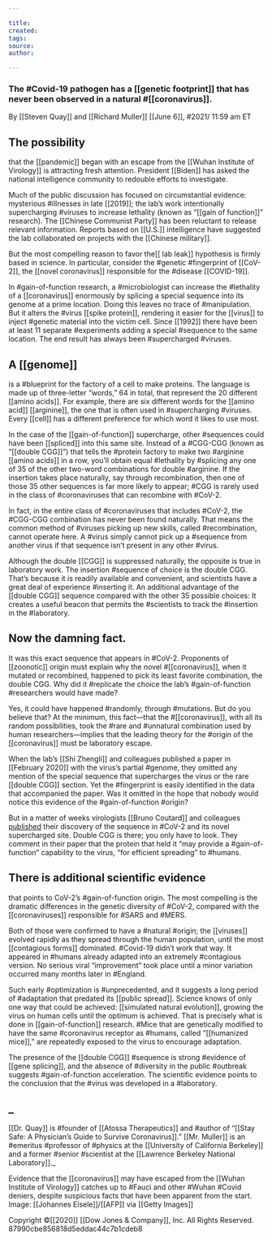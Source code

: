 ```yaml
---

title:
created:
tags:
source:
author:

---
```

### The #Covid-19 pathogen has a [[genetic footprint]] that has never been observed in a natural #[[coronavirus]].
By [[Steven Quay]] and [[Richard Muller]]
[[June 6]], #2021/  11:59 am ET

## The possibility 
that the [[pandemic]] began with an escape from the [[Wuhan Institute of Virology]] is attracting fresh attention. President [[Biden]] has asked the national intelligence community to redouble efforts to investigate.

Much of the public discussion has focused on circumstantial evidence: mysterious #illnesses in late [[2019]]; the lab’s work intentionally supercharging #viruses to increase lethality (known as “[[gain of function]]” research). The [[Chinese Communist Party]] has been reluctant to release relevant information. Reports based on [[U.S.]] intelligence have suggested the lab collaborated on projects with the [[Chinese military]].

But the most compelling reason to favor the[[ lab leak]] hypothesis is firmly based in science. In particular, consider the #genetic #fingerprint of [[CoV-2]], the [[novel coronavirus]] responsible for the #disease [[COVID-19]]. 

In #gain-of-function research, a #microbiologist can increase the #lethality of a [[coronavirus]] enormously by splicing a special sequence into its genome at a prime location. Doing this leaves no trace of #manipulation. But it alters the #virus [[spike protein]], rendering it easier for the [[virus]] to inject #genetic material into the victim cell. Since [[1992]] there have been at least 11 separate #experiments adding a special #sequence to the same location. The end result has always been #supercharged #viruses.

## A [[genome]] 
is a #blueprint for the factory of a cell to make proteins. The language is made up of three-letter “words,” 64 in total, that represent the 20 different [[amino acids]]. For example, there are six different words for the [[amino acid]] [[arginine]], the one that is often used in #supercharging #viruses. Every [[cell]] has a different preference for which word it likes to use most.

In the case of the [[gain-of-function]] supercharge, other #sequences could have been [[spliced]] into this same site. Instead of a #CGG-CGG (known as “[[double CGG]]”) that tells the #protein factory to make two #arginine [[amino acids]] in a row, you’ll obtain equal #lethality by #splicing any one of 35 of the other two-word combinations for double #arginine. If the insertion takes place naturally, say through recombination, then one of those 35 other sequences is far more likely to appear; #CGG is rarely used in the class of #coronaviruses that can recombine with #CoV-2.

In fact, in the entire class of #coronaviruses that includes #CoV-2, the #CGG-CGG combination has never been found naturally. That means the common method of #viruses picking up new skills, called #recombination, cannot operate here. A #virus simply cannot pick up a #sequence from another virus if that sequence isn’t present in any other #virus.

Although the double [[CGG]] is suppressed naturally, the opposite is true in laboratory work. The insertion #sequence of choice is the double CGG. That’s because it is readily available and convenient, and scientists have a great deal of experience #inserting it. An additional advantage of the [[double CGG]] sequence compared with the other 35 possible choices: It creates a useful beacon that permits the #scientists to track the #insertion in the #laboratory.

## Now the damning fact. 
It was this exact sequence that appears in #CoV-2. Proponents of [[zoonotic]] origin must explain why the novel #[[coronavirus]], when it mutated or recombined, happened to pick its least favorite combination, the double CGG. Why did it #replicate the choice the lab’s #gain-of-function #researchers would have made?

Yes, it could have happened #randomly, through #mutations. But do you believe that? At the minimum, this fact—that the #[[coronavirus]], with all its random possibilities, took the #rare and #unnatural combination used by human researchers—implies that the leading theory for the #origin of the [[coronavirus]] must be laboratory escape.

When the lab’s [[Shi Zhengli]] and colleagues published a paper in [[February 2020]] with the virus’s partial #genome, they omitted any mention of the special sequence that supercharges the virus or the rare [[double CGG]] section. Yet the #fingerprint is easily identified in the data that accompanied the paper. Was it omitted in the hope that nobody would notice this evidence of the #gain-of-function #origin?

But in a matter of weeks virologists [[Bruno Coutard]] and colleagues [published](https://www.researchgate.net/publication/339153857_The_spike_glycoprotein_of_the_new_coronavirus_2019-nCoV_contains_a_furin-like_cleavage_site_absent_in_CoV_of_the_same_clade) their discovery of the sequence in #CoV-2 and its novel supercharged site. Double CGG is there; you only have to look. They comment in their paper that the protein that held it “may provide a #gain-of-function” capability to the virus, “for efficient spreading” to #humans.

## There is additional scientific evidence 
that points to CoV-2’s #gain-of-function origin. The most compelling is the dramatic differences in the genetic diversity of #CoV-2, compared with the [[coronaviruses]] responsible for #SARS and #MERS.

Both of those were confirmed to have a #natural #origin; the [[viruses]] evolved rapidly as they spread through the human population, until the most [[contagious forms]] dominated. #Covid-19 didn’t work that way. It appeared in #humans already adapted into an extremely #contagious version. No serious viral “improvement” took place until a minor variation occurred many months later in #England.

Such early #optimization is #unprecedented, and it suggests a long period of #adaptation that predated its [[public spread]]. Science knows of only one way that could be achieved: [[simulated natural evolution]], growing the virus on human cells until the optimum is achieved. That is precisely what is done in [[gain-of-function]] research. #Mice that are genetically modified to have the same #coronavirus receptor as #humans, called “[[humanized mice]],” are repeatedly exposed to the virus to encourage adaptation.

The presence of the [[double CGG]] #sequence is strong #evidence of [[gene splicing]], and the absence of #diversity in the public #outbreak suggests #gain-of-function acceleration. The scientific evidence points to the conclusion that the #virus was developed in a #laboratory.

## _
[[Dr. Quay]] is #founder of [[Atossa Therapeutics]] and #author of “[[Stay Safe: A Physician’s Guide to Survive Coronavirus]].” [[Mr. Muller]] is an #emeritus #professor of #physics at the [[University of California Berkeley]] and a former #senior #scientist at the [[Lawrence Berkeley National Laboratory]]._

Evidence that the [[coronavirus]] may have escaped from the [[Wuhan Institute of Virology]] catches up to #Fauci and other #Wuhan #Covid deniers, despite suspicious facts that have been apparent from the start. Image: [[Johannes Eisele]]/[[AFP]] via [[Getty Images]]

Copyright ©[[2020]] [[Dow Jones & Company]], Inc. All Rights Reserved. 87990cbe856818d5eddac44c7b1cdeb8